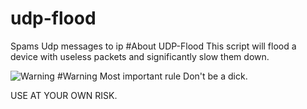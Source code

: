 # udp-flood
Spams Udp messages to ip
#About UDP-Flood
This script will flood a device with useless packets and significantly slow them down.

![Warning](https://p7.hiclipart.com/preview/46/279/759/warning-sign-symbol-clip-art-yellow-triangle-cliparts.jpg)
#Warning
Most important rule Don't be a dick.

USE AT YOUR OWN RISK.
